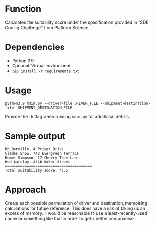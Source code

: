 # Function

Calculates the suitability score under the specification provided in "SDE
Coding Challenge" from Platform Science.  

# Dependencies

* Python 3.9
* Optional: Virtual environment
* `pip install -r requirements.txt`

# Usage

`python3.9 main.py --driver-file DRIVER_FILE --shipment-destination-file 
SHIPMENT_DESTINATION_FILE`

Provide the `-h` flag when running `main.py` for additional details.

# Sample output

    Bo Darville, 4 Privet Drive
    Cledus Snow, 742 Evergreen Terrace
    Homer Simpson, 17 Cherry Tree Lane
    Red Barclay, 221B Baker Street
    ========================================
    Total suitability score: 43.5

# Approach

Create each possible permutation of driver and destination, memoizing 
calculations for future reference.  This does have a risk of taking up an 
excess of memory.  It would be reasonable to use a least-recently-used 
cache or something like that in order to get a better compromise.